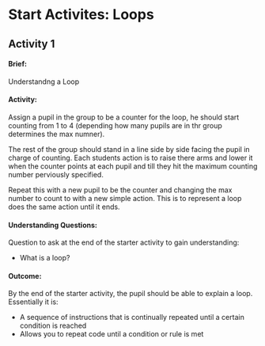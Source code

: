 # Start Activites: Loops

## Activity 1
#### Brief:
Understandng a Loop

#### Activity:
Assign a pupil in the group to be a counter for the loop, he should start counting from 1 to 4 (depending how many pupils are in thr group determines the max numner).

The rest of the group should stand in a line side by side facing the pupil in charge of counting. Each students action is to raise there arms and lower it when the counter points at each pupil and till they hit the maximum counting number perviously specified.

Repeat this with a new pupil to be the counter and changing the max number to count to with a new simple action. This is to represent a loop does the same action until it ends.

#### Understanding Questions:
Question to ask at the end of the starter activity to gain understanding:
* What is a loop?

#### Outcome:
By the end of the starter activity, the pupil should be able to explain a loop. Essentially it is:
* A sequence of instructions that is continually repeated until a certain condition is reached
* Allows you to repeat code until a condition or rule is met